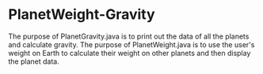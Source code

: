 # PlanetWeight-Gravity
The purpose of PlanetGravity.java is to print out the data of all the planets and calculate gravity. The purpose of PlanetWeight.java is to use the user's weight on Earth to calculate their weight on other planets and then display the planet data.
